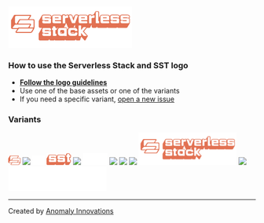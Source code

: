 <img src="https://raw.githubusercontent.com/serverless-stack/identity/main/serverless-stack.svg" width="50%" />

### How to use the Serverless Stack and SST logo

- [**Follow the logo guidelines**](https://github.com/serverless-stack/identity/blob/main/logo-guidelines.pdf)
- Use one of the base assets or one of the variants
- If you need a specific variant, [open a new issue](https://github.com/serverless-stack/identity/issues/new)

### Variants

<span>
  <img src="https://raw.githubusercontent.com/serverless-stack/identity/main/logomark.svg" width="25px" />
  <img src="https://raw.githubusercontent.com/serverless-stack/identity/reorg/variants/logomark-blue.svg" width="25px" />
  <img src="https://raw.githubusercontent.com/serverless-stack/identity/reorg/variants/logomark-white.svg" width="25px" />
</span>
<span>
  <img src="https://raw.githubusercontent.com/serverless-stack/identity/main/sst.svg" width="50px" />
  <img src="https://raw.githubusercontent.com/serverless-stack/identity/reorg/variants/sst-blue.svg" width="50px" />
  <img src="https://raw.githubusercontent.com/serverless-stack/identity/reorg/variants/sst-white.svg" width="50px" />
</span>
<span>
  <img src="https://raw.githubusercontent.com/serverless-stack/identity/reorg/variants/sst-full.svg" width="100px" />
  <img src="https://raw.githubusercontent.com/serverless-stack/identity/reorg/variants/sst-full-blue.svg" width="100px" />
  <img src="https://raw.githubusercontent.com/serverless-stack/identity/reorg/variants/sst-full-white.svg" width="100px" />
</span>
<span>
<img src="https://raw.githubusercontent.com/serverless-stack/identity/main/serverless-stack.svg" width="200px" />
  <img src="https://raw.githubusercontent.com/serverless-stack/identity/reorg/variants/serverless-stack-blue.svg" width="200px" />
  <img src="https://raw.githubusercontent.com/serverless-stack/identity/reorg/variants/serverless-stack-white.svg" width="200px" />
</span>

---

Created by [Anomaly Innovations](https://anoma.ly)
